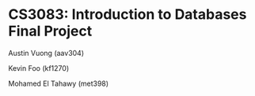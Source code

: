 # CS3083: Introduction to Databases Final Project
Austin Vuong (aav304)

Kevin Foo (kf1270)


Mohamed El Tahawy (met398)


